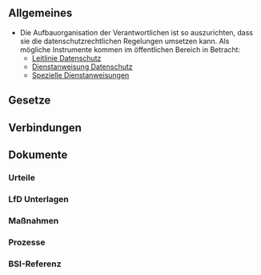 ## Allgemeines
- Die Aufbauorganisation der Verantwortlichen ist so auszurichten, dass sie die datenschutzrechtlichen Regelungen umsetzen kann. Als mögliche Instrumente kommen im öffentlichen Bereich in Betracht:
  - [Leitlinie Datenschutz](../Organisation/Leitlinie-Datenschutz.md)
  - [Dienstanweisung Datenschutz](../Organisation/Dienstanweisung-Datenschutz.md)
  - [Spezielle Dienstanweisungen](../Organisation/Spezielle-Dienstanweisungen.md)
## Gesetze
## Verbindungen
## Dokumente
### Urteile
### LfD Unterlagen
### Maßnahmen
### Prozesse
### BSI-Referenz